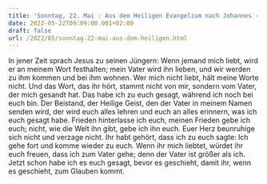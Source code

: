 ```yaml
---
title: 'Sonntag, 22. Mai : Aus dem Heiligen Evangelium nach Johannes - Joh 14,23-29.'
date: 2022-05-22T09:09:00.001+02:00
draft: false
url: /2022/05/sonntag-22-mai-aus-dem-heiligen.html
---
```


In jener Zeit sprach Jesus zu seinen Jüngern: Wenn jemand mich liebt, wird er an meinem Wort festhalten; mein Vater wird ihn lieben, und wir werden zu ihm kommen und bei ihm wohnen. Wer mich nicht liebt, hält meine Worte nicht. Und das Wort, das ihr hört, stammt nicht von mir, sondern vom Vater, der mich gesandt hat. Das habe ich zu euch gesagt, während ich noch bei euch bin. Der Beistand, der Heilige Geist, den der Vater in meinem Namen senden wird, der wird euch alles lehren und euch an alles erinnern, was ich euch gesagt habe. Frieden hinterlasse ich euch, meinen Frieden gebe ich euch; nicht, wie die Welt ihn gibt, gebe ich ihn euch. Euer Herz beunruhige sich nicht und verzage nicht. Ihr habt gehört, dass ich zu euch sagte: Ich gehe fort und komme wieder zu euch. Wenn ihr mich liebtet, würdet ihr euch freuen, dass ich zum Vater gehe; denn der Vater ist größer als ich. Jetzt schon habe ich es euch gesagt, bevor es geschieht, damit ihr, wenn es geschieht, zum Glauben kommt.